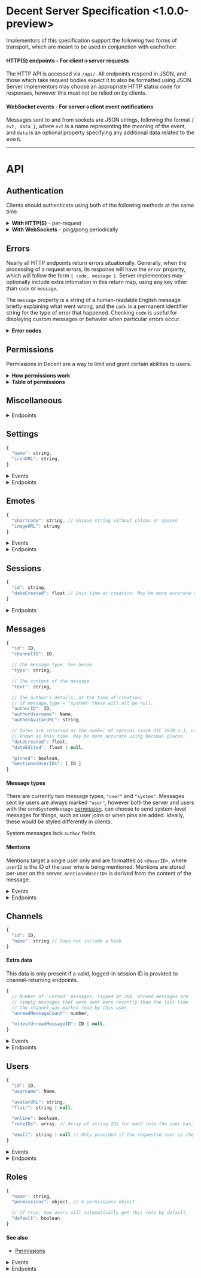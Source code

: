 # Decent Server Specification \<1.0.0-preview>

Implementors of this specification support the following two forms of transport, which are meant to be used in conjunction with eachother:

#### HTTP(S) endpoints - For client->server requests

The HTTP API is accessed via `/api/`. All endpoints respond in JSON, and those which take request bodies expect it to also be formatted using JSON. Server implementors may choose an appropriate HTTP status code for responses, however this must not be relied on by clients.

#### WebSocket events - For server->client event notifications

Messages sent to and from sockets are JSON strings, following the format `{ evt, data }`, where `evt` is a name representing the meaning of the event, and `data` is an optional property specifying any additional data related to the event.

---

# API

## Authentication

Clients should authenticate using both of the following methods at the same time.

<details><summary><b>With HTTP(S)</b> - per-request</summary>

When a request is made to an API endpoint, the server searches for a [session ID](#sessions) string given in the request using **one** of:

* `?sessionID` in query string (URL)
* `sessionID` in request body
* `X-Session-ID` header (**recommended**)

Note that if session IDs are provided more than once in a single request the request will [error](#errors) with REPEATED_PARAMETERS.

If a session ID is provided but invalid/expired, the request is immediately terminated with an INVALID_SESSION_ID [error](#errors).

If the request requires [permission(s)](#permissions) and a session ID is not provided or its user does not posses the expected permissions, the request is terminated with a NOT_ALLOWED [error](#errors).

Note that "you" in this document typically refers to the provided session ID's related user.

</details>

<details><summary><b>With WebSockets</b> - ping/pong periodically</summary>

## pingdata

Sent periodically (typically every 10 seconds) by the server, as well as immediately upon the client socket connecting. Clients should respond with a `pongdata` event, as described below. No `data` is sent with the event.

## pongdata

Should be **sent from clients** (unlike all other WebSocket transmissions) in response to `pingdata`. Notifies the server of any information related to the particular socket. Passed data should include:

* `sessionID`, if the client is "logged in" or keeping track of a session ID. This is used for keeping track of which users are online.
  - Note `null` means 'not logged in'.

</details>

## Errors

Nearly all HTTP endpoints return errors situationally. Generally, when the processing of a request errors, its response will have the `error` property, which will follow the form `{ code, message }`. Server implementors may optionally include extra infomation in this return map, using any key other than `code` or `message`.

The `message` property is a string of a human-readable English message briefly explaining what went wrong, and the `code` is a permanent identifier string for the type of error that happened. Checking `code` is useful for displaying custom messages or behavior when particular errors occur.

<details><summary><b>Error codes</b></summary>

| Error code             | Meaning                                             |
| ----------------------:|:----------------------------------------------------|
| NOT_FOUND              | The requested thing was not found                   |
| NOT_YOURS              | Your attempt to do something impactful was rejected because you are not the owner/author of the thing |
| MISSING_PERMISSION     | You do not have a required permission               |
| NO                     | The server does not support or does not want to fulfill your request |
| ALREADY_PERFORMED      | That action has already been performed              |
| FAILED                 | Something went wrong internally                     |
| INCOMPLETE_PARAMETERS  | A property is missing from the request's parameters |
| REPEATED_PARAMETERS    | A parameter is specified twice in the request       |
| INVALID_PARAMETER_TYPE | A parameter is the wrong type                       |
| INVALID_SESSION_ID     | There is no session with the provided session ID    |
| INVALID_NAME           | Provided [name](#name) is invalid                   |
| NAME_ALREADY_TAKEN     | The passed name is already used by something else   |
| SHORT_PASSWORD         | Password is too short                               |
| INCORRECT_PASSWORD     | Incorrect password                                  |

</details>

## Permissions

Permissions in Decent are a way to limit and grant certain abilities to users.

<details><summary><b>How permissions work</b></summary>

Permissions are stored within a map of keys (representing individual permissions) to boolean values (or undefined). For example, the following permissions object describes being able to read but not send messages:

```js
{
  "readMessages": true,
  "sendMessages": false
}
```

Individual permissions are passed according to a cascade of roles. If two or more permission objects are applied (typically based on the roles a user has), then individual permissions are determined by the most prioritized roles. For example, consider these three permission objects:

```js
{
  "sendMessages": false
}

{
  "readMessages": true,
  "sendMessages": true
}

{
  "readMessages": false,
  "sendMessages": false
}
```

Suppose we consider the first, top-most object to have the greatest priority, and that the second and third each in turn have less priority.

If all three permission objects are applied to a user, then to calculate the user's permissions, we start by looking at the most prioritized object. This object contains one property, `sendMessages: false`. From this, we know that the user is not permitted to send messages; this is absolutely true, regardless of any other permission objects, since this object is the most prioritized one.

Then we move to the next permission object: `{readMessages: true, sendMessages: true}`. The `readMessages: true` permission tells us that the user is allowed to read messages. There is also a `sendMessages` property, but we ignore this, since we have already determined that the user is not permitted to send messages.

We look at the final permission object: `{readMessages: false, sendMessages: false}`. There are two properties here, but these have both already been determined earlier, so we ignore them. Since we have gone through all permission objects applied to the user, we come to the conclusion that **the user may read but not send messages.**

The actual priority of permission objects is determined according to the roles applied to the user and channel-specific permissions (which are dependent on the roles), and the order is determined as follows:

* Channel-specific permissions for the `_owner` role, if the user has this role (Most priority.)
* Server-wide permissions for the `_owner` role, if the user has this role
* Channel-specific permissions for roles of the user
* Channel-specific permissions for the `_user` role, if the user is a logged-in member of the server, or the `_guest` role, if the user is not logged in
* Channel-specific permissions for the `_everyone` role
* Server-wide permissions for roles of the user
* Server-wide permissions for the `_user` or `_guest` role, as above
* Server-wide permissions for the `_everyone` role (Least priority.)

Permissions for roles of the user (both globally and channel-specific) are prioritized according to the [role prioritization order](#prioritize-roles). Note that the order of the user's `roles` property **does not** have any effect on the order roles that are applied when calculating their perissions.

</details>

<details><summary><b>Table of permissions</b></summary>

A set of permissions can be configured for different [roles](#roles). When these roles are attached to users, they grant or revoke specific privileges within the entire server.

Below is a table of all permissions.

| Code              | Description                                              |
| ----------------- | -------------------------------------------------------- |
| `manageServer`    | Allows changes to [server settings](#settings).          |
| `manageUsers`     | Allows for updating of users other than yourself, and allows deletion of users. |
| `manageRoles`     | Allows creation/deletion/modification of [roles](#roles). |
| `manageChannels`  | Allows management and editing of [channels](#channels) and their permissions. |
| `managePins`      | Allows for [pinning](#pin) and [unpinning](#unpin) of messages. |
| `manageEmotes`    | Allows for creation and removal of [emotes](#emotes).    |
| `readMessages`    | Allows for viewing of channel [messages](#messages); if false, the channel does not show up in the channel list. |
| `sendMessages`    | Allows for [sending messages](#send-message).            |
| `sendSystemMessages` | Allows for [sending system messages](#send-message).  |
| `uploadImages`    | Allows [image uploads](#upload-image).                   |
| `allowNonUnique`  | Allows the creation of things with non-unique [names](#names). |

</details>

## Miscellaneous

<details><summary>Endpoints</summary>

### Retrieve server implementation details [GET /api]
Returns `{ decentVersion, implementation, useSecureProtocol }`, where `decentVersion` is a string version number corresponding to the specification version the server supports/providers, `implementation` is a string typically refering to the name of the server impementation, and the boolean `useSecureProtocol` should be `true` when this server is only accessible via the _HTTPS_ and _WSS_ protocols.

Should be used to check to see if a particular server is compatible with the version of the spec that you (the client) support. Note that Decent follows [SemVer](https://semver.org/), so unless the MAJOR (first) portion of the version number is different to what you expect communication should work fine.

```js
GET /api/

<- {
<-   "implementation": "@decent/server",
<-   "decentVersion": "1.0.0",
<-   "useSecureProtocol": true
<- }
```

<a id='upload-image'></a>
### Upload an image [POST /api/upload-image]
+ requires [permission](#permissions): `uploadImages`
+ expects form data (`multipart/form-data`)
  * `image` (gif/jpeg/png) - The image to upload. Max size: 10MB

Returns `{ path }`, where `path` is a relative URL to the uploaded image file.

```js
POST /api/upload-image

-> (form data)

<- {
<-   "path": "/uploads/1234/image.png"
<- }
```

This endpoint may return [an error](#errors), namely FAILED, NO, or NOT_ALLOWED.

</details>

## Settings

```js
{
  "name": string,
  "iconURL": string,
}
```

<details><summary>Events</summary>

<a name='server-settings-update'></a>
## server-settings/update

Emitted with data `{ settings }` when the server settings are modified.

</details>

<details><summary>Endpoints</summary>

### Retrieve all settings [GET /api/settings]
Returns `{ settings }`, where `settings` is an object representing server-specific settings.

```js
GET /api/settings

<- {
<-   "settings": {
<-     "name": "Unnamed Decent chat server",
<-     "iconURL": "https://meta.decent.chat/uploads/..."
<-   }
<- }
```

### Modify settings [PATCH /api/settings]
+ requires [permission](#permissions): `manageServer`
+ `name` (string; optional)
+ `iconURL` (string; optional)

Returns `{}` if successful. Updates settings with new values provided, and emits [server-settings/update](#server-settings-update).

```js
PATCH /api/settings

-> {
->   "name": "My Server"
-> }

<- {}
```

</details>

## Emotes

```js
{
  "shortcode": string, // Unique string without colons or spaces
  "imageURL": string
}
```

<details><summary>Events</summary>

<a name='emote-new'></a>
### emote/new

Sent to all clients when an emote is created. Passed data is in the format `{ emote }`.

<a name='emote-delete'></a>
### emote/delete

Sent to all clients when an emote is deleted. Passed data is in the format `{ shortcode }`.

</details>

<details><summary>Endpoints</summary>

<a name='list-emotes'></a>
### List emotes [GET /api/emotes]

Returns `{ emotes }`, where `emotes` is an array of emote objects.

```js
GET /api/emotes

<- {
<-   "emotes": []
<- }
```

<a name='new-emote'></a>
### Add a new emote [POST /api/emotes]
+ requires [permission](#permissions): `manageEmotes`
+ `imageURL` (string)
+ `shortcode` (string) - Should not include colons (`:`) or spaces. Must be unique, even if the user has the `allowNonUnique` [permission](#permissions).

Returns `{}` if successful. Emits [emote/new](#emote-new).

```js
POST /api/emotes

-> {
->   "imageURL": "https://example.com/path/to/emote.png",
->   "shortcode": "package"
-> }

<- {}
```

<a name='view-emote'></a>
### View an emote [GET /api/emotes/:shortcode]
+ **in-url** shortcode (string)

302 redirects to the `imageURL` of the emote specified. 404s if not found or invalid.

```html
<!-- To view the :package: emoji in HTML: -->
<img src='/api/emotes/package' width='16' height='16'/>
```

<a name='delete-emote'></a>
### Delete an existing emote [DELETE /api/emotes/:shortcode]
+ requires [permission](#permissions): `manageEmotes`
+ **in-url** shortcode (string)

Returns `{}` if successful. Emits [emote/delete](#emote-delete).

```js
DELETE /api/emotes/package

<- {}
```

</details>

## Sessions

```js
{
  "id": string,
  "dateCreated": float // Unix time at creation. May be more accurate using decimal places
}
```

<details><summary>Endpoints</summary>

<a name='get-sessions'></a>
### Fetch the current user's sessions [GET /api/sessions]
+ requires a valid session ID & user

Responds with `{ sessions }`, where `sessions` is an array of [sessions](#sessions) that also represent the user that the provided session represents (the callee; you).

```js
GET /api/sessions

<- {
<-   "sessions": [
<-     {
<-       "id": "12345678-ABCDEFGH",
<-       "dateCreated": 123456789000
<-     }
<-   ]
<- }
```

<a name='login'></a>
### Login [POST /api/sessions]
+ `username` (string)
+ `password` (string)

Responds with `{ sessionID }` if successful, where `sessionID` is the ID of the newly-created session. Related endpoint: [register](#register).

```js
POST /api/sessions

-> {
->   "username": "admin",
->   "password": "abcdef"
-> }

<- {
<-   "sessionID": "12345678-ABCDEFGH"
<- }
```

### Fetch session details [GET /api/sessions/:id]
+ does not require a session ID via means other than in the URL
+ **in-url** id (string, session ID)

Responds with `{ session, user }` upon success, where `session` is a [session](#sessions) and `user` is the [user](#users) this session represents.

```js
GET /api/sessions/12345678-ABCDEFGH

<- {
<-   "session": {
<-     "id": "12345678-ABCDEFGH",
<-     "dateCreated": 123456789000
<-   },
<-   "user": {
<-     "id": "1234",
<-     "username": "admin",
<-     // ...
<-   }
<- }
```

<a name='logout'></a>
### Logout [DELETE /api/sessions/:id]
+ does not require a session ID via means other than in the URL
+ **in-url** id (string, session ID)

Responds with `{}` upon success. Any further requests using the provided session ID will fail.

```js
DELETE /api/sessions/12345678-ABCDEFGH

<- {}
```

</details>

## Messages

```js
{
  "id": ID,
  "channelID": ID,

  // The message type. See below
  "type": string,

  // The content of the message
  "text": string,

  // The author's details, at the time of creation;
  // if message.type = "system" these will all be null.
  "authorID": ID,
  "authorUsername": Name,
  "authorAvatarURL": string,

  // Dates are returned as the number of seconds since UTC 1970-1-1, commonly
  // known as Unix time. May be more accurate using decimal places.
  "dateCreated": float,
  "dateEdited": float | null,

  "pinned": boolean,
  "mentionedUserIDs": [ ID ]
}
```

#### Message types

There are currently two message types, `"user"` and `"system"`. Messages sent by users are always marked `"user"`, however both the server and users with the `sendSystemMessage` [permission](#permissions). can choose to send system-level messages for things, such as user joins or when pins are added. Ideally, these would be styled differently in clients.

System messages lack `author` fields.

#### Mentions

Mentions target a single user only and are formatted as `<@userID>`, where `userID` is the ID of the user who is being mentioned. Mentions are stored per-user on the server. `mentionedUserIDs` is derived from the content of the message.

<details><summary>Events</summary>

<a name='message-new'></a>
### message/new

Sent to all clients whenever a message is [sent](#send-message) to any channel in the server. Passed data is in the format `{ message }`, where `message` is a [message](#messages) representing the new message.

<a name='message-edit'></a>
### message/edit

Sent to all clients when any message is [edited](#edit-message). Passed data is in the format `{ message }`, where `message` is a [message](#messages) representing the new message.

<a name='message-delete'></a>
### message/delete

Sent to all clients when any message is [deleted](#delete-message). Passed data is in the format `{ messageID }`.

</details>

<details><summary>Endpoints</summary>

<a name='send-message'></a>
### Send a message [POST /api/messages]
+ requires [permissions](#permissions):
  * `sendMessages`
  * `sendSystemMessages`, if `type == "system"`
+ `channelID` (ID) - The parent channel of the new message
+ `text` (string) - The content of the message
+ `type` (string; defaults to `"user"`)

On success, emits [message/new](#message-new) and returns `{ messageID }`. Also marks `channelID` as read for the author. Emits [user/mentions/add](#user-mentions-add) to [mentioned](#mentions) users, if any.

```js
POST /api/messages

-> {
->   "channelID": "5678",
->   "text": "Hello, world!"
-> }

<- {
<-   "messageID": "1234"
<- }
```

<a name='get-message'></a>
### Retrieve a message [GET /api/messages/:id]
+ requires [permission](#permissions): `readMessages`
+ **in-url** id (ID) - The ID of the message to retrieve

Returns `{ message }` where `message` is a [message object](#messages-api-messages).

```js
GET /api/messages/1234

<- {
<-   "message": {
<-     "id": "1234",
<-     // ...
<-   }
<- }
```

<a name='edit-message'></a>
### Edit a message [PATCH /api/messages/:id]
+ requires a session ID where the session user is the author of message `id`
+ **in-url** id (ID) - The ID of the message to edit
+ `text` (string) - The new content of the message

Emits [message/edit](#message-edit) and returns `{}`.

```js
PATCH /api/messages/1234

-> {
->   "text": "Updated message text"
-> }

<- {}
```

This endpoint will return a NOT_YOURS [error](#errors) if you do not own the message in question. Emits [user/mentions/add](#user-mentions-add) to newly [mentioned](#mentions) users and [user/mentions/remove](#user-mentions-remove) to users who are no longer mentioned, if any.

<a name='delete-message'></a>
### Delete a message [DELETE /api/messages/:id]
+ requires one of:
  * session with ownership of message `id`
  * [permission](#permissions) (for channel of specified message) `deleteMessages`
+ **in-url** id (ID) - The ID of the message to delete

Emits [message/delete](#message-delete) and returns `{}`.

```js
DELETE /api/messages/1234

<- {}
```

This endpoint may return a NOT_YOURS [error](#errors) if you do not own the message in question. Note that admins may delete any message. Emits [user/mentions/remove](#user-mentions-remove) to all previously-[mentioned](#mentions) users.

</details>

## Channels

```js
{
  "id": ID,
  "name": string // Does not include a hash
}
```

<a id='channel-extra-data'></a>
#### Extra data
This data is only present if a valid, logged-in session ID is provided to channel-returning endpoints.
```js
{
  // Number of 'unread' messages, capped at 200. Unread messages are
  // simply messages that were sent more recently than the last time
  // the channel was marked read by this user.
  "unreadMessageCount": number,

  "oldestUnreadMessageID": ID | null,
}
```

<details><summary>Events</summary>

<a name='channel-new'></a>
### channel/new

Sent to all clients when a channel is [created](#create-channel). Passed data is in the format `{ channel }`, where `channel` is a [channel](#channels) representing the new channel.

<a name='channel-update'></a>
### channel/update

Sent to all clients when a channel is updated ([renamed](#rename-channel), [marked as read](#mark-channel-as-read), etc). Passed data is in the format `{ channel }`, including `channel.unreadMessageCount` if the socket is actively [ponging sessionIDs](#pongdata).

<a name='channel-pins-add'></a>
### channel/pins/add

Sent to all clients when a message is [pinned](#pin) to a channel. Passed data is in the format `{ message }`, where `message` is the message that was pinned.

<a name='channel-pins-remove'></a>
### channel/pins/remove

Sent to all clients when a message is [unpinned](#unpin) from a channel. Passed data is in the format `{ messageID }`, where `messageID` is the ID of the message that was unpinned.

<a name='channel-delete'></a>
### channel/delete

Sent to all clients when a channel is [deleted](#delete-channel). Passed data is in the format `{ channelID }`.

</details>

<details><summary>Endpoints</summary>

<a name='channel-list'></a>
### Get list of channels [GET /api/channels]
+ does not require session, however:
  * channels where the session user does not have the `readMessages` [permission](#permissions) will not be returned
  * returns [extra data](#channel-extra-data) with session

Returns `{ channels }`, where channels is an array of channels. Note `unreadMessageCount` will only be returned if this endpoint receives a session.

```js
GET /api/channels

<- {
<-   "channels": [
<-     {
<-       "id": "5678",
<-       "name": "general"
<-     }
<-   ]
<- }
```

<a name='create-channel'></a>
### Create a channel [POST /api/channels]
+ requires [permission](#permissions) `manageChannels`
+ `name` (name) - The name of the channel.

On success, emits [channel/new](#channel-new) and returns `{ channelID }`.

```js
POST /api/channels

-> {
->   "name": "general"
-> }

<- {
<-   "channelID": "5678"
<- }
```

<a name='get-channel'></a>
### Retrieve a channel [GET /api/channels/:id]
+ does not require session, however:
  * returns [extra data](#channel-extra-data) with session
+ **in-url** id (ID) - The ID of the channel.

Returns `{ channel }`. Note [extra data](#channel-extra-data) will only be returned if this endpoint receives a logged-in session ID.

```js
GET /api/channels/5678

<- {
<-   "id": "5678",
<-   "name": "general"
<- }
```

<a name='rename-channel'></a>
### Rename a channel [PATCH /api/channels/:id]
+ requires [permission](#permissions) `manageChannels`
+ **in-url** id (ID) - The ID of the channel.
+ name (name) - The new name of the channel

Returns `{}` if successful, emitting [channel/update](#channel-update).

```js
PATCH /api/channels/5678

-> {
->   "name": "best-channel"
-> }

<- {}
```

<a name='delete-channel'></a>
### Delete a channel [DELETE /api/channels/:id]
+ requires [permission](#permissions) `manageChannels`
+ **in-url** id (ID) - The ID of the channel to delete.

Returns `{}` if successful. Emits [channel/delete](#channel-delete).

```js
DELETE /api/channels/5678

<- {}
```

<a name='mark-channel-as-read'></a>
### Mark a channel as read [POST /api/channels/:id/mark-read]
+ requires [permission](#permissions) (for specified channel) `readMessages`
+ **in-url** id (ID) - The ID of the channel.

Marks the channel as read (ie. sets `unreadMessageCount` to 0), returning `{}`. Emits [channel/update](#channel-update) including [extra data](#channel-extra-data) if this socket is authenticated.

```js
POST /api/channels/5678/mark-read

<- {}
```

<a name='get-messages-in-channel'></a>
### Get messages in channel [GET /api/channels/:id/messages]
+ requires [permission](#permissions) (for specified channel) `readMessages`
+ **in-url** id (ID) - The ID of the channel to fetch messages of.
+ `before` (ID; optional) - The ID of the message right **after** the range of messages you want.
+ `after` (ID; optional) - The ID of the message right **before** the range of messages you want.
+ `limit` (integer; optional, default `50`) - The maximum number of messages to fetch. Must be `1 <= limit <= 50`.

Returns `{ messages }`, where messages is an array of the most recent [messages](#messages) sent to this channel. If `limit` is given, it'll only fetch that many messages.

If `before` is specified, it'll only return messages sent before that one; and it'll only return messages sent after `after`.

```js
GET /api/channels/5678/messages

<- {
<-   "messages": [
<-     {
<-       "id": "1234",
<-       "channelID": "5678",
<-       // ...
<-     },
<-     {
<-       "id": "1235",
<-       "channelID": "5678",
<-       // ...
<-     }
<-   ]
<- }
```

```js
GET /api/channels/5678/messages?after=1234

<- {
<-   "messages": [
<-     {
<-       "id": "1235",
<-       "channelID": "5678",
<-       // ...
<-     }
<-   ]
<- }
```

<a name='update-channel-permissions'></a>
### Update channel-specific role permissions [PATCH /api/channels/:id/role-permissions]
+ requires [permission](#permissions) (for specified channel) `manageRoles`
+ **in-url** id (ID)
+ **rolePermissions** - an object map of role IDs to their permissions

Returns `{}` if successful. Note that if a role is not specified on the **roles** parameter, its permissions on the channel will not be changed. To delete an entry, pass `{}` as the role's permissions; since this would reset the role's permissions all to unset, the role would have no effect, and is removed from the channel's `rolePermissions` map.

```js
PATCH /api/channels/1234/role-permissions

-> {
->   "rolePermissions": {
->     "_everyone": {
->       "readMessages": false,
->       "sendMessages": false
->     },
->     "123": {
->       "readMessages": true,
->       "sendMessages": true
->     }
->   }
-> }

<- {}
```

<a name='get-channel-permissions'></a>
### Get channel-specific role permissions [GET /api/channels/:id/role-permissions]
+ **in-url** id (ID)

Returns `{ rolePermissions }` if successful, where `rolePermissions` is a map of role IDs to their individual [permissions](#permissions).

```js
GET /api/channels/1234/role-permissions

<- {
<-   "rolePermissions": {
<-     "_everyone": {
<-       "readMessages": false,
<-       "sendMessages": false
<-     },
<-     ...
<-   }
<- }
```

<a name='get-pins'></a>
### Retrieve all pinned messages [GET /api/channels/:id/pins]
+ requires [permission](#permissions) (for specified channel) `readMessages`
+ **in-url** id (ID)

Returns `{ pins }`, where pins is an array of [messages](#messages) that have been pinned to this channel.

```js
GET /api/channels/5678/pins

<- {
<-   "pins": [
<-     {
<-       "id": "1235",
<-       "channelID": "5678",
<-       // ...
<-     }
<-   ]
<- }
```

<a name='pin'></a>
### Pin a message [POST /api/channels/:id/pins]
+ requires [permission](#permissions) (for specified channel) `managePins`
+ **in-url** id (ID)
+ `messageID` (ID) - The message to pin to this channel.

Returns `{}` if successful. Emits [channel/pins/add](#channel-pins-add).

```js
POST /api/channels/5678/pins

-> {
->   "messageID": "1234"
-> }

<- {}
```

<a name='unpin'></a>
### Unpin a message [DELETE /api/channels/:channelID/pins/:messageID]
+ requires [permission](#permissions) (for specified channel) `managePins`
+ **in-url** channelID (ID)
+ **in-url** messageID (ID) - The ID of the message to unpin. Errors if not pinned.

Returns `{}` if successful. Emits [channel/pins/remove](#channel-pins-remove).

```js
DELETE /api/channels/5678/pins/1234

<- {}
```

</details>

## Users

```js
{
  "id": ID,
  "username": Name,

  "avatarURL": string,
  "flair": string | null,

  "online": boolean,
  "roleIDs": array, // Array of string IDs for each role the user has, not including "_user" or "_everyone",

  "email": string | null // Only provided if the requested user is the same as the sessionID provides
}
```

<details><summary>Events</summary>

<a name='user-new'></a>
### user/new

Sent to all clients when a user is created. Passed data is in the format `{ user }`.

<a name='user-delete'></a>
### user/delete

Sent to all clients when a user is deleted. Passed data is in the format `{ userID }`.

<a name='user-online'></a>
### user/online

Sent to all clients when a user becomes online. This is whenever a socket [tells the server](#pongdata) that its session ID is that of a user who was not already online before. Passed data is in the format `{ userID }`.

<a name='user-offline'></a>
### user/offline

Sent to all clients when a user becomes offline. This is whenever the last socket of a user who is online terminates. Passed data is in the format `{ userID }`.

<a name='user-update'></a>
### user/update

Sent to all clients when a user is mutated using [PATCH /api/users/:userID](#update-user). Passed data is in the format `{ user }`.

<a name='user-mentions-add'></a>
### user/mentions/add

When a user is [mentioned](#mentions), this is sent to all sockets authenticated as them. Passed data is in the format `{ message }`, where `message` is the new / just edited mesage that mentioned the user.

<a name='user-mentions-remove'></a>
### user/mentions/remove

When a message is deleted or edited to remove [the mention of a user](#mentions), all sockets authenticated as the unmentioned user are sent this event. Passed data is in the format `{ messageID }`, where `messageID` is the ID of the message that just stopped mentioning the user.

</details>

<details><summary>Endpoints</summary>

<a name='user-list'></a>
### Fetch users [GET /api/users]
Returns `{ users }`, where `users` is an array of [users](#users).

```js
GET /api/users

<- {
<-   "users": [
<-     {
<-       "id": "1234",
<-       "username": "test-user",
<-       // ...
<-     }
<-   ]
<- }
```

```js
GET /api/users?sessionID=adminsid123

<- {
<-   "users": [
<-     {
<-       "id": "1234",
<-       "username": "test-user",
<-       // ...
<-     }
<-   ]
<- }
```

<a name='register'></a>
### Register (create new user) [POST /api/users]
+ `username` ([name](#names)) - Must be unique
+ `password` (string) - Errors if shorter than 6 characters

Responds with `{ user }` if successful, where `user` is the new user object. Emits [user/new](#user-new). Note the given password is passed as a plain string and is stored in the database as a bcrypt-hashed and salted string (and not in any plaintext form). Log in with [POST /api/sessions](#login).

```js
POST /api/users

-> {
->   "username": "joe",
->   "password": "secret"
-> }

<- {
<-   "user": {
<-     "id": "8769",
<-     "username": "joe",
<-     // ...
<-   }
<- }
```

<a name='get-user'></a>
### Retrieve a user by ID [GET /api/users/:id]
+ does not require a valid session, howerver:
  * returns extra data (`email`) if the provided session represents the user requested
+ **in-url** id (ID) - The user ID to fetch

Returns `{ user }`.

```js
GET /api/users/1

<- {
<-   "user": {
<-     "id": "1",
<-     "username": "admin",
<-     // ...
<-   }
<- }
```

<a name='get-mentions'></a>
### List [mentions](#mentions) of a user [GET /api/users/:id/mentions]
+ does not require session, however:
  * only returns messages where you have the `viewMessages` [permission](#permissions) for the message's channel
+ **in-url** id (ID) - The user ID to fetch the mentions of
+ `limit` (int <= 50; default `50`) - The maximum number of mentions to fetch.
+ `skip` (int; default `0`) - Skips the first n mentions before returning

Returns `{ mentions }`, where `mentions` is an array of [messages](#messages). Note that mentions are sorted by creation date: `mentions[0]` is the most recent mention.

Combining `limit` and `skip` can net you simple pagination.

```js
GET /api/users/1/mentions?limit=1

<- {
<-   "mentions": [
<-     {
<-       "text": "Hey <@1>! How are you?"
<-       // ...
<-     },
<-
<-     // ...
<-   ]
<- }
```

<a name='update-user'></a>
### Update user details [PATCH /api/users/:id]
+ requires valid, logged-in session (see below)
+ **in-url** id (ID) - The user ID to patch

**The following parameters are available to sessions that represent the user being updated:**

+ `password` (object; optional):
  * `new` (string) - Errors if shorter than 6 characters
  * `old` (string) - Errors if it doesn't match user's existing password

**The following parameters are available to sessions that represent the user being updated, or have the `manageUsers` [permission](#permissions):**

+ `email` (string | null; optional) - Not public, used to generate avatar URL
+ `flair` (string | null; optional) - Displayed beside username in chat, errors if longer than 50 characters

**The following parameters are available to sessions with the `manageRoles` [permission](#permissions):**

+ `roleIDs`: (array of [role IDs](#roles); optional) - Used to generate `user.permissions`

Returns `{}` and applies changes, assuming a valid session for this user (or an admin) is provided and no errors occur. Also emits [user/update](#user-update).

```js
PATCH /api/users/1

(with session representing user id 1)

-> {
->   "password": {
->     "old": "abcdef",
->     "new": "secure"
->   }
-> }

<- {}
```

```js
PATCH /api/users/12

(with session representing an admin)

-> {
->   "roleIDs": [ "id-of-role", "id-of-role-2" ],
->   "flair": null
-> }

<- {}

('flair: null' removes the flair.)
```

<a name='get-user'></a>
### Retrieve a user by ID [GET /api/users/:id]
+ does not require a session, however:
  * if the provided session represents the user `id`, returns extra data (`email`)
+ **in-url** id (ID) - The user ID to fetch

Returns `{ user }`.

```js
GET /api/users/1

<- {
<-   "user": {
<-     "id": "1",
<-     "username": "admin",
<-     // ...
<-   }
<- }
```

<a name='get-user-permissions'></a>
### Get a user's permissions [GET /api/users/:id/permissions]
+ **in-url** id (ID) - The user ID to fetch

Returns `{ permissions }`, where `permissions` is a [permissions](#permissions) object.

```js
GET /api/users/1/permissions

<- {
<-   "permissions": {
<-     "manageServer": false,
<-     "manageUsers": false,
<-     "readMessages": true,
<-     // ...
<-   }
<- }
```

<a name='get-user-channel-permissions'></a>
### Get a user's channel-specific permissions [GET /api/users/:userID/channel-permissions/:channelID]
+ **in-url** userID (ID) - The user ID to fetch
+ **in-url** channelID (ID) - The channel ID to fetch

Returns `{ permissions }`, where `permissions` is a [permissions](#permissions) object containing permissions, with the given channel's role-specific permissions applied.

<a name='delete-user'></a>
### Delete a user [DELETE /api/users/:id]
+ requires [permission](#permission): `manageUsers`
+ **in-url** id (ID) - The user to delete

Returns `{}` and emits [user/delete](#user-delete).

<a name='check-username-available'></a>
### Check if a username is available [GET /api/username-available/:username]
+ does not require session
+ **in-url** username (name)

On success, returns `{ available }`, where available is a boolean for if the username is available or not. May return the [error](#errors) INVALID_NAME.

```js
GET /api/username-available/patrick

<- {
<-   "available": false
<- }
```

</details>

## Roles

```js
{
  "name": string,
  "permissions": object, // A permissions object

  // If true, new users will automatically get this role by default.
  "default": boolean
}
```

#### See also

* [Permissions](#permissions)

<details><summary>Events</summary>

<a name='role-new'></a>
### role/new

Sent to all clients when a role is [added](#new-role). Passed data is in the format `{ role }`.

<a name='role-update'></a>
### role/update

Sent to all clients when a role is [updated](#update-role). Passed data is in the format `{ role }`.

<a name='role-delete'></a>
### role/delete

Sent to all clients when a role is [deleted](#delete-role). Passed data is in the format `{ roleID }`.

</details>

<details><summary>Endpoints</summary>

<a name='list-roles'></a>
### List roles [GET /api/roles]

Returns `{ roles }`, where `roles` is an array of role objects.

```js
GET /api/roles

<- {
<-   "roles": [
<-     {
<-       "id": "_everyone",
<-       "name": "Everyone",
<-       "permissions": ...
<-     }
<-   ]
<- }
```

<a name='get-role-order'></a>
### Retrieve role prioritization order [GET /api/roles/order]

Returns `{ roleIDs }`, where `roleIDs` is an array of role IDs representing the order that roles are applied when [permissions](#permissions) are calculated. Internal roles, such as `_guest` and `_everyone`, are not included.

<a name='prioritize-roles'></a>
### Change role prioritization order [PATCH /api/roles/order]

+ requires [permission](#permissions): `manageRoles`
+ `roleIDs` (array of IDs) - The order roles are applied in
  * Must contain all role IDs just once, except for internal ones such as `_user` and `_everyone`

Returns `{}` when successful. Changes the order that roles are applied in; initial items are the most prioritized. See [Permissions](#permissions).

```js
PATCH /api/roles/order

-> {
->   "roleIDs": [
->     "abc",
->     "123",
->     "999"
->   ]
-> }

// Then...
GET /api/roles

<- {
<-   "roles": [
<-     {"id": "abc", ...},
<-     {"id": "123", ...},
<-     {"id": "999", ...},
<-     {"id": "_user", ...},
<-     ...
<-   ]
<- }
```

<a name='get-role'></a>
### Retrieve a role by ID [GET /api/roles/:id]

Returns `{ role }`.

```js
GET /api/roles/_everyone

<- {
<-   "role": {
<-     "id": "_everyone",
<-     "name": "Everyone",
<-     "permissions": ...
<-   }
<- }
```

<a name='new-role'></a>
### Add a new role [POST /api/roles]
+ requires [permission](#permissions): `manageRoles`
+ `name` (string) - Max length 32.
+ `permissions` ([Permissions object](#permissions)) - this role's intended permissions
  * **Cannot contain permissions that the requesting session's user does not have**

Returns `{ roleID }` if successful, where `roleID` is the ID of the new role. Emits [role/new](#role-new). The role is added to the role prioritization order as the most prioritized.

<a name='update-role'></a>
### Update a role [PATCH /api/roles/:id]
+ requires [permission](#permissions): `manageRoles`
+ **in-url** id (ID)
+ `name` (string; optional) - Max length 32.
+ `permissions` ([Permissions object](#permissions)) - the new intended permissions for this role
  * **Cannot contain permissions that the requesting session's user does not have**

Returns `{}` and emits [role/update](#role-update) if successful. May emit [user/update](#user-update) as required if users' computed permissions change.

<a name='delete-role'></a>
### Delete a role [DELETE /api/emotes/:id]
+ requires [permission](#permissions): `manageRoles`
+ **in-url** id (ID string)

Returns `{}` if successful. Emits [role/delete](#role-delete). The role is removed from the role prioritization order.

</details>
